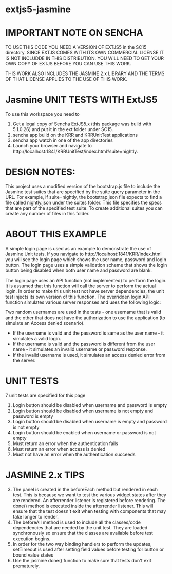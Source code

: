 # extjs5-jasmine


# IMPORTANT NOTE ON SENCHA
TO USE THIS CODE YOU NEED A VERSION OF EXTJS5 in the SC15 directory.  SINCE EXTJS COMES WITH ITS OWN COMMERCIAL
LICENSE IT IS NOT INCLUDDE IN THIS DISTRIBUTION.  YOU WILL NEED TO GET YOUR OWN COPY OF EXTJS BEFORE YOU CAN USE
THIS WORK.

THIS WORK ALSO INCLUDES THE JASMINE 2.x LIBRARY AND THE TERMS OF THAT LICENSE APPLIES TO THE USE OF THIS WORK.

# Jasmine UNIT TESTS WITH ExtJS5

To use this workspace you need to

1. Get a legal copy of Sencha ExtJS5.x (this package was build with 5.1.0.26) and put it in the ext folder under SC15.
2. sencha app build on the KRR and KRRUnitTest applications
3. sencha app watch in one of the app directories
4. Launch your browser and navigate to http://localhost:1841/KRRUnitTest/index.html?suite=nightly.

# DESIGN NOTES:

This project uses a modified version of the bootstrap.js file to include the Jasmine test suites that are specified
by the suite query parameter in the URL.  For example, if suite=nightly, the bootstrap.json file expects to find
a file called nightly.json under the suites folder.  This file specifies the specs that are part of the specified
test suite.  To create additional suites you can create any number of files in this folder.

# ABOUT THIS EXAMPLE

A simple login page is used as an example to demonstrate the use of Jasmine Unit tests.  If you navigate to
http://localhost:1841/KRR/index.html you will see the login page which shows the user name, password and login button.
The login page uses a simple validation scheme that shows the login button being disabled when both user name
and password are blank.

The login page uses an API function (not implemented) to perform the login.  It is assumed that this function will call
the server to perform the actual login.  In order to make this unit test not have server dependencies, the unit test
injects its own version of this function.  The overridden login API function simulates various server responses and
uses the following logic:

Two random usernames are used in the tests - one username that is valid and the other that does not have the authorization to
use the application (to simulate an Access denied scenario).

* If the username is valid and the password is same as the user name - it simulates a valid login.
* If the username is valid and the password is different from the user name - it simulates an invalid username or password response.
* If the invalid username is used, it simulates an access denied error from the server.

# UNIT TESTS
7 unit tests are specified for this page

1. Login button should be disabled when username and password is empty
2. Login button should be disabled when username is not empty and password is empty
3. Login button should be disabled when username is empty and password is not empty
4. Login button should be enabled when username or password is not empty
5. Must return an error when the authentication fails
6. Must return an error when access is denied
7. Must not have an error when the authentication succeeds

# JASMINE 2.x TIPS

3. The panel is created in the beforeEach method but rendered in each test.  This is because we want to test the various widget
states after they are rendered.  An afterrender listener is registered before rendering.  The done() method is executed
inside the afterrender listener.  This will ensure that the test doesn't exit when testing with components that may
take longer to render.
4. The beforeAll method is used to include all the classes/code dependencies that are needed by the unit test.  They are
loaded synchronously so ensure that the classes are available before test execution begins.
1. In order for the two way binding handlers to perform the updates, setTimeout is used after setting field values before
testing for button or bound value states
2. Use the jasmine done() function to make sure that tests don't exit prematurely.
